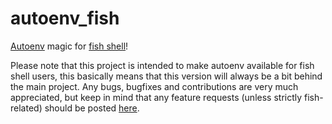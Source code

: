 # autoenv_fish

[Autoenv](https://github.com/kennethreitz/autoenv) magic for [fish shell](https://fishshell.com)!

Please note that this project is intended to make autoenv available for fish shell users, this basically means that this version will always be a bit behind the main project. Any bugs, bugfixes and contributions are very much appreciated, but keep in mind that any feature requests (unless strictly fish-related) should be posted [here](https://github.com/kennethreitz/autoenv/issues).

